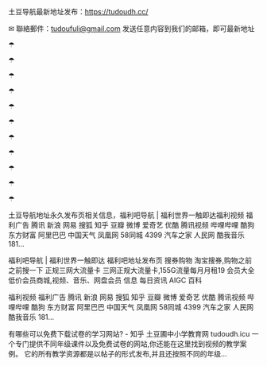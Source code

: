 土豆导航最新地址发布：https://tudoudh.cc/

✉ 聯絡郵件：tudoufuli@gmail.com  发送任意内容到我们的邮箱，即可最新地址



☂

☂

☂

☂

☂

☂

☂

☂

☂


☂


☂





土豆导航地址永久发布页相关信息，福利吧导航 | 福利世界一触即达福利视频 福利广告 腾讯 新浪 网易 搜狐 知乎 豆瓣 微博 爱奇艺 优酷 腾讯视频 哔哩哔哩 酷狗 东方财富 阿里巴巴 中国天气 凤凰网 58同城 4399 汽车之家 人民网 酷我音乐 181...

福利吧导航 | 福利世界一触即达
福利吧地址发布页 搜券购物 淘宝搜券,购物之前之前搜一下 正规三网大流量卡 三网正规大流量卡,155G流量每月月租19 会员大全 低价会员商城,视频、音乐、网盘会员 信息 每日资讯 AIGC 百科

福利视频 福利广告 腾讯 新浪 网易 搜狐 知乎 豆瓣 微博 爱奇艺 优酷 腾讯视频 哔哩哔哩 酷狗 东方财富 阿里巴巴 中国天气 凤凰网 58同城 4399 汽车之家 人民网 酷我音乐 181...

有哪些可以免费下载试卷的学习网站? - 知乎 
土豆圃中小学教育网 tudoudh.icu 一个专门提供不同年级课件以及免费试卷的网站,你还能在这里找到视频的教学案例。 它的所有教学资源都是以帖子的形式发布,并且还按照不同的年级...
